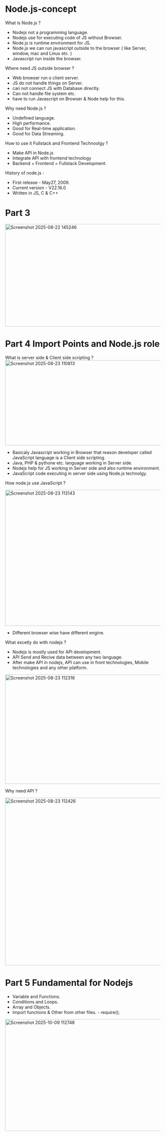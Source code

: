 # Node.js-concept

What is Node.js ? 
- Nodejs not a programming language.
- Nodejs use for executing code of JS without Browser.
- Node.js is runtime environment for JS.
- Node.js we can run javascript outside to the browser ( like Server, window, mac and Linux etc. )
- Javascript run inside the browser.

 Where need JS outside browser ?
 - Web browser run o client server.
 - JS do not handle things on Server.
 - can not connect JS with Database directly.
 - Can not handle file system etc.
 - have to run Javascript on Browser & Node help for this.

Why need Node.js ?
- Undefined language.
- High performance.
- Good for Real-time application.
- Good for Data Streaming.

How to use it Fullstack and Frontend Technoolgy ? 
- Make API in Node.js
- Integrate API with frontend technology
- Backend + Frontend = Fullstack Development.

History of node.js :
- First release - May27, 2009.
- Current version - V22.16.0
- Written in JS, C & C++
# Part 3 
<img width="696" height="332" alt="Screenshot 2025-08-22 145246" src="https://github.com/user-attachments/assets/77ebea56-1be4-44c3-8f70-c4b707329930" />

# Part 4 Import Points and Node.js role
What is server side & Client side scripting ?
<img width="681" height="276" alt="Screenshot 2025-08-23 110813" src="https://github.com/user-attachments/assets/3d7ca16f-9e7c-410d-9d83-bf08d76b9534" />

- Basicaly Javascript working in Browser that reason developer called JavaScript language is a Client side scripting.
- Java, PHP & pythone etc. language working in Server side.
- Nodejs help for JS working in Server side and also runtime environment.
- JavaScript code executing in server side using Node.js technolgy.

How node.js use JavaScript ?

<img width="1168" height="440" alt="Screenshot 2025-08-23 113143" src="https://github.com/user-attachments/assets/37b28872-2310-498e-ad11-a2c3a9aef493" />

- Different browser wise have different engine.

What excetly do with nodejs ?
- Nodejs is mostly used for API development.
- API Send and Recive data between any two language.
- After make API in nodejs, API can use in front technologies, Mobile technologies and any other platform.
<img width="1194" height="354" alt="Screenshot 2025-08-23 112316" src="https://github.com/user-attachments/assets/97a03f77-d4d5-4f91-b4df-14351faa0a8d" />

Why need API ?

<img width="802" height="543" alt="Screenshot 2025-08-23 112426" src="https://github.com/user-attachments/assets/3e30c048-0b02-4b66-9388-1fffafc783a0" />

# Part 5 Fundamental for Nodejs
- Variable and Functions.
- Conditions and Loops.
- Array and Objects.
- Import functions & Other from other files.
          - require();

<img width="710" height="362" alt="Screenshot 2025-10-09 112748" src="https://github.com/user-attachments/assets/249bb154-ae9f-497a-9a67-4d0c2ea895db" />
